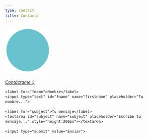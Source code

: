 ```yaml
---
type: contact
title: Contacto
---
```


<div style="align: center; margin-bottom:4%;">
<img src="/images/send140px.gif" alt="email" >
</div>

<address class=".textcontacttitle">
<a href="mailto:sandra.m.revilla@gmail.com">Contáctame :)</a>
</address>


<!-- Contact Section -->

<div class="container">
  <form action="action_page.php">

    <label for="fname">Nombre</label>
    <input type="text" id="fname" name="firstname" placeholder="Tu nombre...">

    <label for="subject">Tu mensaje</label>
    <textarea id="subject" name="subject" placeholder="Escribe tu mensaje..." style="height:200px"></textarea>

    <input type="submit" value="Enviar">

  </form>
</div>
